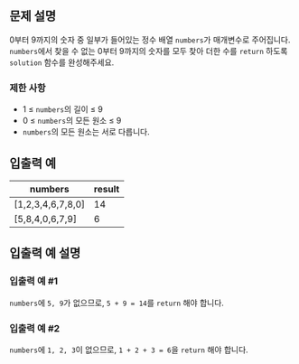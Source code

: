 ## 문제 설명

0부터 9까지의 숫자 중 일부가 들어있는 정수 배열 `numbers`가 매개변수로 주어집니다.  
`numbers`에서 찾을 수 없는 0부터 9까지의 숫자를 모두 찾아 더한 수를 `return` 하도록 `solution` 함수를 완성해주세요.

### 제한 사항
- 1 ≤ `numbers`의 길이 ≤ 9
- 0 ≤ `numbers`의 모든 원소 ≤ 9
- `numbers`의 모든 원소는 서로 다릅니다.

## 입출력 예

| numbers               | result |
|-----------------------|--------|
| [1,2,3,4,6,7,8,0]     | 14     |
| [5,8,4,0,6,7,9]       | 6      |

## 입출력 예 설명

### 입출력 예 #1
`numbers`에 `5, 9`가 없으므로, `5 + 9 = 14`를 `return` 해야 합니다.

### 입출력 예 #2
`numbers`에 `1, 2, 3`이 없으므로, `1 + 2 + 3 = 6`을 `return` 해야 합니다.
